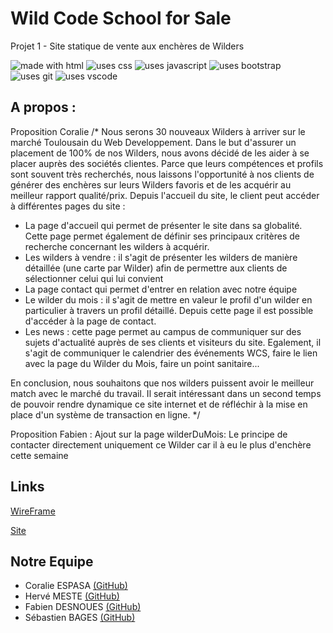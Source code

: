 # Wild Code School for Sale

Projet 1 - Site statique de vente aux enchères de Wilders

<img  src="https://img.shields.io/badge/Uses-HTML-e44c21"  alt="made with html">  <img  src="https://img.shields.io/badge/Uses-CSS-274ee4"  alt="uses css">  <img  src="https://img.shields.io/badge/Uses-JS-efd81e"  alt="uses javascript">  <img  src="https://img.shields.io/badge/Uses-Bootstrap-543b79"  alt="uses bootstrap">  <img  src="https://img.shields.io/badge/Uses-Git-red.svg"  alt="uses git">  <img  src="https://img.shields.io/badge/Uses-VS Code-22a1eb"  alt="uses vscode">

## A propos :

Proposition Coralie /*
Nous serons 30 nouveaux Wilders à arriver sur le marché Toulousain du Web Developpement.
Dans le but d'assurer un placement de 100% de nos Wilders, nous avons décidé de les aider à se placer auprès des sociétés clientes.
Parce que leurs compétences et profils sont souvent très recherchés, nous laissons l'opportunité à nos clients de générer des enchères sur leurs Wilders favoris et de les acquérir au meilleur rapport qualité/prix.
Depuis l'accueil du site, le client peut accéder à différentes pages du site :
- La page d'accueil qui permet de présenter le site dans sa globalité. Cette page permet également de définir ses principaux critères de recherche concernant les wilders à acquérir.
- Les wilders à vendre : il s'agit de présenter les wilders de manière détaillée (une carte par Wilder) afin de permettre aux clients de sélectionner celui qui lui convient
- La page contact qui permet d'entrer en relation avec notre équipe
- Le wilder du mois : il s'agit de mettre en valeur le profil d'un wilder en particulier à travers un profil détaillé. Depuis cette page il est possible d'accéder à la page de contact.
- Les news : cette page permet au campus de communiquer sur des sujets d'actualité auprès de ses clients et visiteurs du site. Egalement, il s'agit de communiquer le calendrier des événements WCS, faire le lien avec la page du Wilder du Mois, faire un point sanitaire...


En conclusion, nous souhaitons que nos wilders puissent avoir le meilleur match avec le marché du travail. 
Il serait intéressant dans un second temps de pouvoir rendre dynamique ce site internet et de réfléchir à la mise en place d'un système de transaction en ligne.
*/

Proposition Fabien :
Ajout sur la page wilderDuMois: Le principe de contacter directement uniquement ce Wilder car il à eu le plus d'enchère cette semaine

## Links

[WireFrame](http://wireframepro.mockflow.com/view/M8544a8a3684caba63d8df04a09ba7f8a1601374661160#/page/27ec8547002e4c2fa2f0eeca6d435116)

[Site](https://fabiend31.github.io/Projet1/)

## Notre Equipe

- Coralie ESPASA [(GitHub)](https://github.com/CoralieEspasa)
- Hervé MESTE [(GitHub)](https://github.com/gloups31)
- Fabien DESNOUES [(GitHub)](https://github.com/FabienD31)
- Sébastien BAGES [(GitHub)](https://github.com/sebastienbages)
